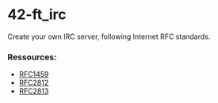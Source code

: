 # 42-ft_irc
Create your own IRC server, following Internet RFC standards.

### Ressources:
- [RFC1459](https://datatracker.ietf.org/doc/html/rfc1459)
- [RFC2812](https://datatracker.ietf.org/doc/html/rfc2812)
- [RFC2813](https://datatracker.ietf.org/doc/html/rfc2813)
